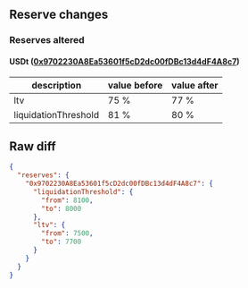 ## Reserve changes

### Reserves altered

#### USDt ([0x9702230A8Ea53601f5cD2dc00fDBc13d4dF4A8c7](https://snowtrace.io/address/0x9702230A8Ea53601f5cD2dc00fDBc13d4dF4A8c7))

| description | value before | value after |
| --- | --- | --- |
| ltv | 75 % | 77 % |
| liquidationThreshold | 81 % | 80 % |


## Raw diff

```json
{
  "reserves": {
    "0x9702230A8Ea53601f5cD2dc00fDBc13d4dF4A8c7": {
      "liquidationThreshold": {
        "from": 8100,
        "to": 8000
      },
      "ltv": {
        "from": 7500,
        "to": 7700
      }
    }
  }
}
```